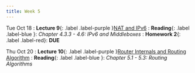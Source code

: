 ```yaml
---
title: Week 5
---
```



Tue Oct 18
: **Lecture 9**{: .label .label-purple }[NAT and IPv6](#)
: **Reading**{: .label .label-blue }: _Chapter 4.3.3 - 4.6: IPv6 and Middleboxes_
: **Homework 2**{: .label .label-red}: **DUE**

Thu Oct 20
: **Lecture 10**{: .label .label-purple }[Router Internals and Routing Algorithm](#)
: **Reading**{: .label .label-blue }: _Chapter 5.1 - 5.3: Routing Algorithms_
